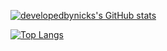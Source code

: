 [![developedbynicks's GitHub stats](https://github-readme-stats.vercel.app/api?username=developedbynick)](https://github.com/developedbynick/github-readme-stats)

[![Top Langs](https://github-readme-stats.vercel.app/api/top-langs/?username=anuraghazra)](https://github.com/anuraghazra/github-readme-stats)
